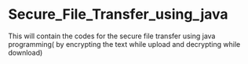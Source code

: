 # Secure_File_Transfer_using_java
This will contain the codes for the secure file transfer using java programming( by encrypting the text while upload and decrypting while download)
